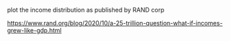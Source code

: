 plot the income distribution as published by RAND corp 

https://www.rand.org/blog/2020/10/a-25-trillion-question-what-if-incomes-grew-like-gdp.html

